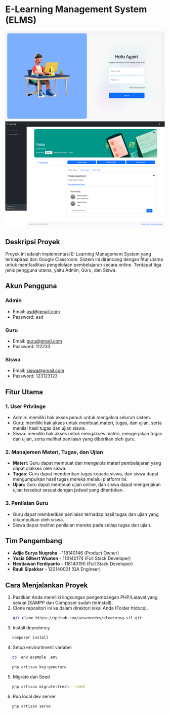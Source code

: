 # E-Learning Management System (ELMS)

![preview img](./public/img/login.png)
![preview img](./public/img/kelas.png)

## Deskripsi Proyek

Proyek ini adalah implementasi E-Learning Management System yang terinspirasi dari Google Classroom. Sistem ini dirancang dengan fitur utama untuk memfasilitasi pengelolaan pembelajaran secara online. Terdapat tiga jenis pengguna utama, yaitu Admin, Guru, dan Siswa.

## Akun Pengguna

### Admin

-   Email: asd@gmail.com
-   Password: asd

### Guru

-   Email: guru@gmail.com
-   Password: 112233

### Siswa

-   Email: siswa@gmail.com
-   Password: 123123123

## Fitur Utama

### 1. User Privilege

-   Admin: memiliki hak akses penuh untuk mengelola seluruh sistem.
-   Guru: memiliki hak akses untuk membuat materi, tugas, dan ujian, serta menilai hasil tugas dan ujian siswa.
-   Siswa: memiliki hak akses untuk mengakses materi, mengerjakan tugas dan ujian, serta melihat penilaian yang diberikan oleh guru.

### 2. Manajemen Materi, Tugas, dan Ujian

-   **Materi:** Guru dapat membuat dan mengelola materi pembelajaran yang dapat diakses oleh siswa.
-   **Tugas:** Guru dapat memberikan tugas kepada siswa, dan siswa dapat mengumpulkan hasil tugas mereka melalui platform ini.
-   **Ujian:** Guru dapat membuat ujian online, dan siswa dapat mengerjakan ujian tersebut sesuai dengan jadwal yang ditentukan.

### 3. Penilaian Guru

-   Guru dapat memberikan penilaian terhadap hasil tugas dan ujian yang dikumpulkan oleh siswa.
-   Siswa dapat melihat penilaian mereka pada setiap tugas dan ujian.

## Tim Pengembang

-   **Adjie Surya Nugraha** - 118140146 (Product Owner)
-   **Yosia Gilbert Wuaten** - 118140174 (Full Stack Developer)
-   **Nestiawan Ferdiyanto** - 118140190 (Full Stack Developer)
-   **Rauli Sipakkar** - 120140001 (QA Engineer)

## Cara Menjalankan Proyek

1. Pastikan Anda memiliki lingkungan pengembangan PHP/Laravel yang sesuai (XAMPP dan Composer sudah terinstall).
2. Clone repositori ini ke dalam direktori lokal Anda (Folder htdocs).
    ```bash
    git clone https://github.com/aesencodes/elearning-sil.git
    ```
3. Install depedency

```bash
   composer install
```

4. Setup environtment variabel

```bash
   cp .env.example .env
```

```bash
   php artisan key:generate
```

5. Migrate dan Seed

```bash
   php artisan migrate:fresh --seed
```

6. Run local dev server

```bash
   php artisan serve
```
